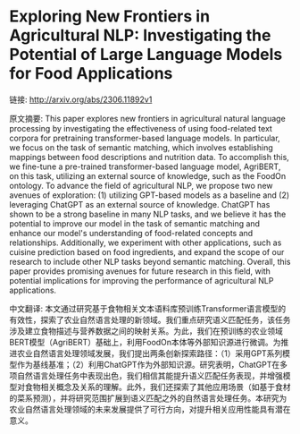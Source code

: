 # Exploring New Frontiers in Agricultural NLP: Investigating the Potential of Large Language Models for Food Applications

链接: http://arxiv.org/abs/2306.11892v1

原文摘要:
This paper explores new frontiers in agricultural natural language processing
by investigating the effectiveness of using food-related text corpora for
pretraining transformer-based language models. In particular, we focus on the
task of semantic matching, which involves establishing mappings between food
descriptions and nutrition data. To accomplish this, we fine-tune a pre-trained
transformer-based language model, AgriBERT, on this task, utilizing an external
source of knowledge, such as the FoodOn ontology. To advance the field of
agricultural NLP, we propose two new avenues of exploration: (1) utilizing
GPT-based models as a baseline and (2) leveraging ChatGPT as an external source
of knowledge. ChatGPT has shown to be a strong baseline in many NLP tasks, and
we believe it has the potential to improve our model in the task of semantic
matching and enhance our model's understanding of food-related concepts and
relationships. Additionally, we experiment with other applications, such as
cuisine prediction based on food ingredients, and expand the scope of our
research to include other NLP tasks beyond semantic matching. Overall, this
paper provides promising avenues for future research in this field, with
potential implications for improving the performance of agricultural NLP
applications.

中文翻译:
本文通过研究基于食物相关文本语料库预训练Transformer语言模型的有效性，探索了农业自然语言处理的新领域。我们重点研究语义匹配任务，该任务涉及建立食物描述与营养数据之间的映射关系。为此，我们在预训练的农业领域BERT模型（AgriBERT）基础上，利用FoodOn本体等外部知识源进行微调。为推进农业自然语言处理领域发展，我们提出两条创新探索路径：（1）采用GPT系列模型作为基线基准；（2）利用ChatGPT作为外部知识源。研究表明，ChatGPT在多项自然语言处理任务中表现出色，我们相信其能提升语义匹配任务表现，并增强模型对食物相关概念及关系的理解。此外，我们还探索了其他应用场景（如基于食材的菜系预测），并将研究范围扩展到语义匹配之外的自然语言处理任务。本研究为农业自然语言处理领域的未来发展提供了可行方向，对提升相关应用性能具有潜在意义。
